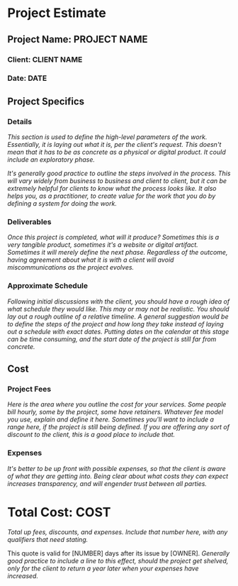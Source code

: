 # Project Estimate

## Project Name: PROJECT NAME
### Client: CLIENT NAME
### Date: DATE

## Project Specifics

### Details

_This section is used to define the high-level parameters of the work. Essentially, it is laying out what it is, per the client's request. This doesn't mean that it has to be as concrete as a physical or digital product. It could include an exploratory phase._

_It's generally good practice to outline the steps involved in the process. This will vary widely from business to business and client to client, but it can be extremely helpful for clients to know what the process looks like. It also helps you, as a practitioner, to create value for the work that you do by defining a system for doing the work._

### Deliverables

_Once this project is completed, what will it produce? Sometimes this is a very tangible product, sometimes it's a website or digital artifact. Sometimes it will merely define the next phase. Regardless of the outcome, having agreement about what it is with a client will avoid miscommunications as the project evolves._

### Approximate Schedule

_Following initial discussions with the client, you should have a rough idea of what schedule they would like. This may or may not be realistic. You should lay out a rough outline of a relative timeline. A general suggestion would be to define the steps of the project and how long they take instead of laying out a schedule with exact dates. Putting dates on the calendar at this stage can be time consuming, and the start date of the project is still far from concrete._

## Cost
### Project Fees
_Here is the area where you outline the cost for your services. Some people bill hourly, some by the project, some have retainers. Whatever fee model you use, explain and define it here. Sometimes you'll want to include a range here, if the project is still being defined. If you are offering any sort of discount to the client, this is a good place to include that._

### Expenses
_It's better to be up front with possible expenses, so that the client is aware of what they are getting into. Being clear about what costs they can expect increases transparency, and will engender trust between all parties._

# Total Cost: COST
_Total up fees, discounts, and expenses. Include that number here, with any qualifiers that need stating._

This quote is valid for [NUMBER] days after its issue by [OWNER]. _Generally good practice to include a line to this effect, should the project get shelved, only for the client to return a year later when your expenses have increased._